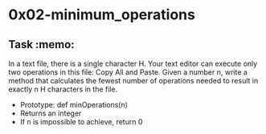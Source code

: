 <h1>0x02-minimum_operations</h1>
<h2> Task :memo: </h2>
In a text file, there is a single character H. Your text editor can execute only two operations in this file: Copy All and Paste. Given a number n, write a method that calculates the fewest number of operations needed to result in exactly n H characters in the file.

- Prototype: def minOperations(n)<br>
- Returns an integer<br>
- If n is impossible to achieve, return 0
